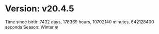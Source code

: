# Version: v20.4.5
Time since birth: 7432 days, 178369 hours, 10702140 minutes, 642128400 seconds
Season: Winter ❄️
